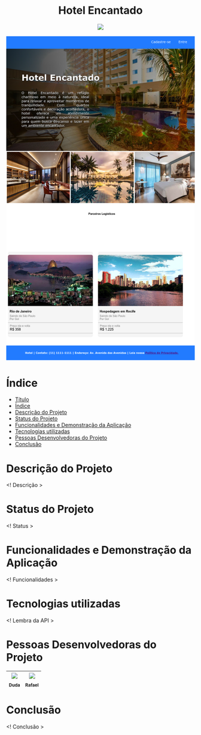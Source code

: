<h1 align="center"> Hotel Encantado </h1>

<p align="center">
<img loading="lazy" src="http://img.shields.io/static/v1?label=STATUS&message=EM%20DESENVOLVIMENTO&color=GREEN&style=for-the-badge"/>
</p>

![Texto Alternativo](https://github.com/Rafael1572008/Trabalho_Web_3/blob/main/imagens/127.0.0.1_5500_src_hospede_index.html(1).png)

# Índice 

* [Título](#-hotel-encantado-)
* [Índice](#índice)
* [Descrição do Projeto](#descrição-do-projeto)
* [Status do Projeto](#status-do-Projeto)
* [Funcionalidades e Demonstração da Aplicação](#funcionalidades-e-demonstração-da-aplicação)
* [Tecnologias utilizadas](#tecnologias-utilizadas)
* [Pessoas Desenvolvedoras do Projeto](#pessoas-desenvolvedoras)
* [Conclusão](#conclusão)

# Descrição do Projeto
 <! Descrição >

# Status do Projeto
<! Status >

# Funcionalidades e Demonstração da Aplicação
<! Funcionalidades >

# Tecnologias utilizadas
<! Lembra da API >

# Pessoas Desenvolvedoras do Projeto
| [<img loading="lazy" src="https://avatars.githubusercontent.com/u/183084332?v=4" width=115><br><sub>Duda</sub>](https://github.com/Sunieee9) |  [<img loading="lazy" src="https://avatars.githubusercontent.com/u/127984148?v=4" width=115><br><sub>Rafael</sub>](https://github.com/Rafael1572008) |
| :---: | :---: |


# Conclusão
<! Conclusão >
